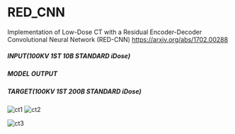 # RED_CNN
Implementation of Low-Dose CT with a Residual Encoder-Decoder Convolutional Neural Network (RED-CNN)
https://arxiv.org/abs/1702.00288  

##### INPUT(100KV 1ST 10B STANDARD iDose) 
##### MODEL OUTPUT 
##### TARGET(100KV 1ST 200B STANDARD iDose)
![ct1](https://github.com/SSinyu/RED_CNN/blob/master/img/ct1.png)
![ct2](https://github.com/SSinyu/RED_CNN/blob/master/img/ct2.png)

![ct3](https://github.com/SSinyu/RED_CNN/blob/master/img/mayo-full.PNG)
